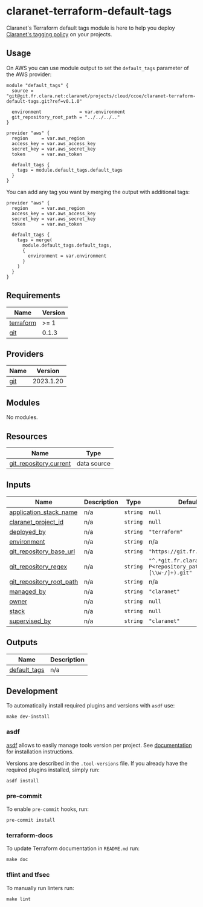# claranet-terraform-default-tags

Claranet's Terraform default tags module is here to help you deploy
[Claranet's tagging policy](https://claranet-fr.atlassian.net/wiki/spaces/CCoE/pages/782927917/Tagging+Policy+v2)
on your projects.

## Usage

On AWS you can use module output to set the `default_tags` parameter of the
AWS provider:

```hcl
module "default_tags" {
  source = "git@git.fr.clara.net:claranet/projects/cloud/ccoe/claranet-terraform-default-tags.git?ref=v0.1.0"

  environment              = var.environment
  git_repository_root_path = "../../../.."
}

provider "aws" {
  region     = var.aws_region
  access_key = var.aws_access_key
  secret_key = var.aws_secret_key
  token      = var.aws_token

  default_tags {
    tags = module.default_tags.default_tags
  }
}
```

You can add any tag you want by merging the output with additional tags:

```hcl
provider "aws" {
  region     = var.aws_region
  access_key = var.aws_access_key
  secret_key = var.aws_secret_key
  token      = var.aws_token

  default_tags {
    tags = merge(
      module.default_tags.default_tags,
      {
        environment = var.environment
      }
    )
  }
}
```

<!-- BEGINNING OF PRE-COMMIT-TERRAFORM DOCS HOOK -->
## Requirements

| Name | Version |
|------|---------|
| <a name="requirement_terraform"></a> [terraform](#requirement\_terraform) | >= 1 |
| <a name="requirement_git"></a> [git](#requirement\_git) | 0.1.3 |

## Providers

| Name | Version |
|------|---------|
| <a name="provider_git"></a> [git](#provider\_git) | 2023.1.20 |

## Modules

No modules.

## Resources

| Name | Type |
|------|------|
| [git_repository.current](https://registry.terraform.io/providers/innovationnorway/git/0.1.3/docs/data-sources/repository) | data source |

## Inputs

| Name | Description | Type | Default | Required |
|------|-------------|------|---------|:--------:|
| <a name="input_application_stack_name"></a> [application\_stack\_name](#input\_application\_stack\_name) | n/a | `string` | `null` | no |
| <a name="input_claranet_project_id"></a> [claranet\_project\_id](#input\_claranet\_project\_id) | n/a | `string` | `null` | no |
| <a name="input_deployed_by"></a> [deployed\_by](#input\_deployed\_by) | n/a | `string` | `"terraform"` | no |
| <a name="input_environment"></a> [environment](#input\_environment) | n/a | `string` | n/a | yes |
| <a name="input_git_repository_base_url"></a> [git\_repository\_base\_url](#input\_git\_repository\_base\_url) | n/a | `string` | `"https://git.fr.clara.net"` | no |
| <a name="input_git_repository_regex"></a> [git\_repository\_regex](#input\_git\_repository\_regex) | n/a | `string` | `"^.*git.fr.clara.net[:/](?P<repository_path>[\\w-/]+).git"` | no |
| <a name="input_git_repository_root_path"></a> [git\_repository\_root\_path](#input\_git\_repository\_root\_path) | n/a | `string` | n/a | yes |
| <a name="input_managed_by"></a> [managed\_by](#input\_managed\_by) | n/a | `string` | `"claranet"` | no |
| <a name="input_owner"></a> [owner](#input\_owner) | n/a | `string` | `null` | no |
| <a name="input_stack"></a> [stack](#input\_stack) | n/a | `string` | `null` | no |
| <a name="input_supervised_by"></a> [supervised\_by](#input\_supervised\_by) | n/a | `string` | `"claranet"` | no |

## Outputs

| Name | Description |
|------|-------------|
| <a name="output_default_tags"></a> [default\_tags](#output\_default\_tags) | n/a |
<!-- END OF PRE-COMMIT-TERRAFORM DOCS HOOK -->

## Development

To automatically install required plugins and versions with `asdf` use:

```shell
make dev-install
```

### asdf

[asdf](https://github.com/asdf-vm/asdf) allows to easily manage tools version
per project.
See [documentation](https://asdf-vm.com/guide/getting-started.html#_3-install-asdf)
for installation instructions.

Versions are described in the `.tool-versions` file. If you already have the
required plugins installed, simply run:

```shell
asdf install
```

### pre-commit

To enable `pre-commit` hooks, run:

```shell
pre-commit install
```

### terraform-docs

To update Terraform documentation in `README.md` run:

```shell
make doc
```

### tflint and tfsec

To manually run linters run:

```shell
make lint
```
